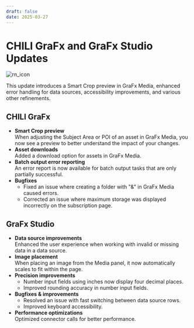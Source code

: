 ```yaml
---
draft: false
date: 2025-03-27
---
```


# CHILI GraFx and GraFx Studio Updates  

![rn_icon](/assets/icon-CHILI-GraFx.svg)  

This update introduces a Smart Crop preview in GraFx Media, enhanced error handling for data sources, accessibility improvements, and various other refinements.  

<!-- more -->  

## CHILI GraFx  

- **Smart Crop preview**  
When adjusting the Subject Area or POI of an asset in GraFx Media, you now see a preview to better understand the impact of your changes.  
- **Asset downloads**  
Added a download option for assets in GraFx Media.  
- **Batch output error reporting**  
An error report is now available for batch output tasks that are only partially successful.  
- **Bugfixes**
    - Fixed an issue where creating a folder with "&" in GraFx Media caused errors.  
    - Corrected an issue where maximum storage was displayed incorrectly on the subscription page.  

## GraFx Studio  

- **Data source improvements**  
Enhanced the user experience when working with invalid or missing data in a data source.  
- **Image placement**  
When placing an image from the Media panel, it now automatically scales to fit within the page.  
- **Precision improvements**  
    - Number input fields using inches now display four decimal places.
    - Improved rounding accuracy in number input fields.
- **Bugfixes & improvements**
    - Resolved an issue with fast switching between data source rows.
    - Improved keyboard accessibility.
- **Performance optimizations**  
Optimized connector calls for better performance.  
